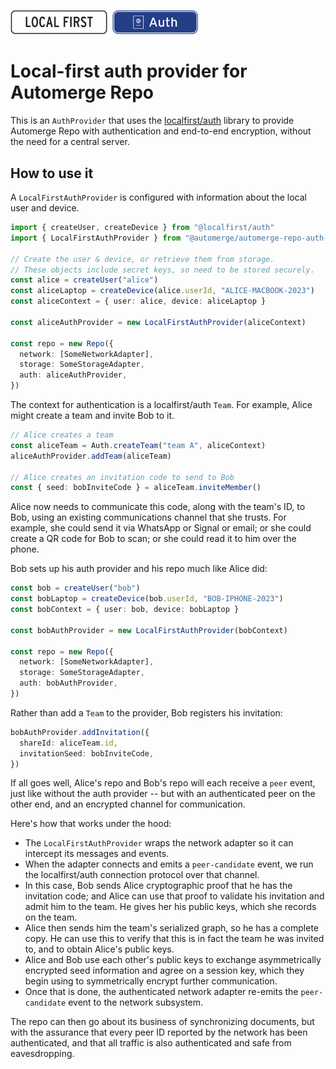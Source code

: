 <img src="https://raw.githubusercontent.com/local-first-web/branding/main/svg/auth-h.svg"
width="300" alt="@localfirst/auth logo" />

# Local-first auth provider for Automerge Repo

This is an `AuthProvider` that uses the [localfirst/auth](https://github.com/local-first-web/auth)
library to provide Automerge Repo with authentication and end-to-end encryption, without the need
for a central server.

## How to use it

A `LocalFirstAuthProvider` is configured with information about the local user and device.

```ts
import { createUser, createDevice } from "@localfirst/auth"
import { LocalFirstAuthProvider } from "@automerge/automerge-repo-auth-localfirst"

// Create the user & device, or retrieve them from storage.
// These objects include secret keys, so need to be stored securely.
const alice = createUser("alice")
const aliceLaptop = createDevice(alice.userId, "ALICE-MACBOOK-2023")
const aliceContext = { user: alice, device: aliceLaptop }

const aliceAuthProvider = new LocalFirstAuthProvider(aliceContext)

const repo = new Repo({
  network: [SomeNetworkAdapter],
  storage: SomeStorageAdapter,
  auth: aliceAuthProvider,
})
```

The context for authentication is a localfirst/auth `Team`. For example, Alice might create a team
and invite Bob to it.

```ts
// Alice creates a team
const aliceTeam = Auth.createTeam("team A", aliceContext)
aliceAuthProvider.addTeam(aliceTeam)

// Alice creates an invitation code to send to Bob
const { seed: bobInviteCode } = aliceTeam.inviteMember()
```

Alice now needs to communicate this code, along with the team's ID, to Bob, using an existing
communications channel that she trusts. For example, she could send it via WhatsApp or Signal or
email; or she could create a QR code for Bob to scan; or she could read it to him over the phone.

Bob sets up his auth provider and his repo much like Alice did:

```ts
const bob = createUser("bob")
const bobLaptop = createDevice(bob.userId, "BOB-IPHONE-2023")
const bobContext = { user: bob, device: bobLaptop }

const bobAuthProvider = new LocalFirstAuthProvider(bobContext)

const repo = new Repo({
  network: [SomeNetworkAdapter],
  storage: SomeStorageAdapter,
  auth: bobAuthProvider,
})
```

Rather than add a `Team` to the provider, Bob registers his invitation:

```ts
bobAuthProvider.addInvitation({
  shareId: aliceTeam.id,
  invitationSeed: bobInviteCode,
})
```

If all goes well, Alice's repo and Bob's repo will each receive a `peer` event, just like without
the auth provider -- but with an authenticated peer on the other end, and an encrypted channel for
communication.

Here's how that works under the hood:

- The `LocalFirstAuthProvider` wraps the network adapter so it can intercept its messages and
  events.
- When the adapter connects and emits a `peer-candidate` event, we run the localfirst/auth
  connection protocol over that channel.
- In this case, Bob sends Alice cryptographic proof that he has the invitation code; and Alice can
  use that proof to validate his invitation and admit him to the team. He gives her his public keys,
  which she records on the team.
- Alice then sends him the team's serialized graph, so he has a complete copy. He can use this to
  verify that this is in fact the team he was invited to, and to obtain Alice's public keys.
- Alice and Bob use each other's public keys to exchange asymmetrically encrypted seed information
  and agree on a session key, which they begin using to symmetrically encrypt further communication.
- Once that is done, the authenticated network adapter re-emits the `peer-candidate` event to the
  network subsystem.

The repo can then go about its business of synchronizing documents, but with the assurance that
every peer ID reported by the network has been authenticated, and that all traffic is also
authenticated and safe from eavesdropping.
